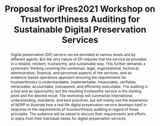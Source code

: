 ---
abstract: 'Digital preservation (DP) service can be provided at various levels and
  by different agents. But the very nature of DP requires that the service be provided
  in a reliable, resilient, trustworthy, and sustainable way. This further demands
  a systematic thinking covering the contextual, legal, organizational, technical,
  administrative, financial, and personnel aspects of the services, and an evidence-based
  operations approach ensuring the requirements for trustworthiness is understandable,
  implementable, measurable, verifiable, retraceable, accountable, transparent, and
  efficiently executable. The auditing is a tool and an opportunity, but the resulting
  trustworthy service is the starting point and the desired result. The workshop will
  summarize international understanding, standards, and best practices, but will mainly
  use the experience of NDPP to illustrate how a real life digital preservation service
  develops itself in response to the requirements of trustworthiness auditing in regard
  of those principles. The audience will be asked to discuss their requirements and
  efforts or plans from their individual needs for digital preservation services.

  '
creators:
- Zhang, Xl
- Tong, Yh
date: null
document_url: https://services.phaidra.univie.ac.at/api/object/o:1424935/download
grand_parent: iPRES
institutions:
- NDPP, NSL, CAS
- Peking U., China
keywords:
- trustworthiness auditing
- digital preservation services
- auditing & certification
- contextual & organizational & technical & administrative requirements
landing_page_url: https://phaidra.univie.ac.at/o:1424935
language: eng
layout: publication
license: CC BY 4.0 International
notes_url: null
parent: iPRES 2021
publication_type: paper
size: 99055
slides_url: null
source_name: iPRES
stream_url: null
title: Proposal for iPres2021 Workshop on  Trustworthiness Auditing for Sustainable
  Digital Preservation Services
year: 2021
---